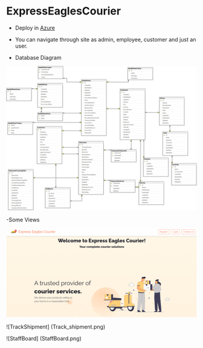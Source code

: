 # ExpressEaglesCourier


- Deploy in [Azure](https://expresseaglescourierweb20221219115043.azurewebsites.net/)

- You can navigate through site as admin, employee, customer and just an user.

- Database Diagram

![Diagram](DatabaseDiagram.png)

-Some Views

![Homepage](Homepage.png)

![TrackShipment] (Track_shipment.png)

![StaffBoard] (StaffBoard.png)










